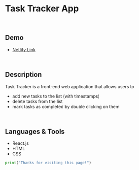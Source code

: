 # Task Tracker App

<br>

## Demo
- [Netlify Link](https://task-tracker-hkn.netlify.app)

<br>

## Description
Task Tracker is a front-end web application that allows users to
- add new tasks to the list (with timestamps)
- delete tasks from the list
- mark tasks as completed by double clicking on them

<br>

## Languages & Tools
- React.js
- HTML
- CSS

```python
print("Thanks for visiting this page!")
```
